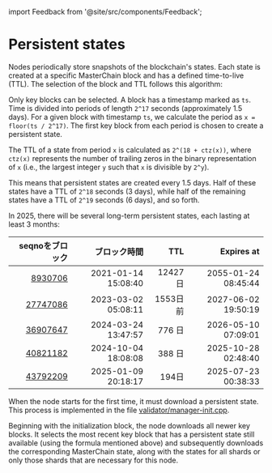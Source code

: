 import Feedback from '@site/src/components/Feedback';

# Persistent states

Nodes periodically store snapshots of the blockchain's states. Each state is created at a specific MasterChain block and has a defined time-to-live (TTL). The selection of the block and TTL follows this algorithm:

Only key blocks can be selected. A block has a timestamp marked as `ts`. Time is divided into periods of length `2^17` seconds (approximately 1.5 days). For a given block with timestamp `ts`, we calculate the period as `x = floor(ts / 2^17)`. The first key block from each period is chosen to create a persistent state.

The TTL of a state from period `x` is calculated as `2^(18 + ctz(x))`, where `ctz(x)` represents the number of trailing zeros in the binary representation of `x` (i.e., the largest integer `y` such that `x` is divisible by `2^y`).

This means that persistent states are created every 1.5 days. Half of these states have a TTL of `2^18` seconds (3 days), while half of the remaining states have a TTL of `2^19` seconds (6 days), and so forth.

In 2025, there will be several long-term persistent states, each lasting at least 3 months:

|                                                                                                     seqnoをブロック |                                              ブロック時間 |     TTL |                                          Expires at |
| -------------------------------------------------------------------------------------------------------------: | --------------------------------------------------: | ------: | --------------------------------------------------: |
|         [8930706](https://explorer.toncoin.org/search?workchain=-1&shard=8000000000&seqno=8930706) | 2021-01-14 15:08:40 | 12427 日 | 2055-01-24 08:45:44 |
|       [27747086](https://explorer.toncoin.org/search?workchain=-1&shard=8000000000&seqno=27747086) | 2023-03-02 05:08:11 |  1553日前 | 2027-06-02 19:50:19 |
|       [36907647](https://explorer.toncoin.org/search?workchain=-1&shard=8000000000&seqno=36907647) | 2024-03-24 13:47:57 |   776 日 | 2026-05-10 07:09:01 |
| [40821182](https://explorer.toncoin.org/search?workchain=-1&shard=8000000000000000&seqno=40821182) | 2024-10-04 18:08:08 |   388 日 | 2025-10-28 02:48:40 |
| [43792209](https://explorer.toncoin.org/search?workchain=-1&shard=8000000000000000&seqno=43792209) | 2025-01-09 20:18:17 |    194日 | 2025-07-23 00:38:33 |

When the node starts for the first time, it must download a persistent state. This process is implemented in the file [validator/manager-init.cpp](https://github.com/ton-blockchain/ton/blob/master/validator/manager-init.cpp).

Beginning with the initialization block, the node downloads all newer key blocks. It selects the most recent key block that has a persistent state still available (using the formula mentioned above) and subsequently downloads the corresponding MasterChain state, along with the states for all shards or only those shards that are necessary for this node.

<Feedback />

